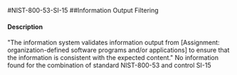 #NIST-800-53-SI-15
##Information Output Filtering
#### Description
"The information system validates information output from [Assignment: organization-defined software programs and/or applications] to ensure that the information is consistent with the expected content."
No information found for the combination of standard NIST-800-53 and control SI-15
